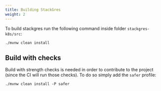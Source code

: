 ```yaml
---
title: Building StackGres
weight: 2
---
```


To build stackgres run the following command inside folder `stackgres-k8s/src`:

```
./mvnw clean install
```

## Build with checks

Build with strength checks is needed in order to contribute to the project (since the CI will run those checks).
 To do so simply add the `safer` profile:

```
./mvnw clean install -P safer
```
